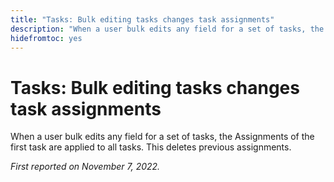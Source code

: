 ```yaml
---
title: "Tasks: Bulk editing tasks changes task assignments"
description: "When a user bulk edits any field for a set of tasks, the Assignments of the first task are applied to all tasks. This deletes previous assignments."
hidefromtoc: yes
---
```


# Tasks: Bulk editing tasks changes task assignments

When a user bulk edits any field for a set of tasks, the Assignments of the first task are applied to all tasks. This deletes previous assignments. 

_First reported on November 7, 2022._

